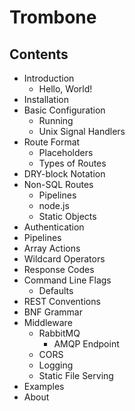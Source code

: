 Trombone
========

## Contents

- Introduction
    - Hello, World!
- Installation
- Basic Configuration
    - Running
    - Unix Signal Handlers
- Route Format
    - Placeholders
    - Types of Routes
- DRY-block Notation
- Non-SQL Routes
    - Pipelines
    - node.js
    - Static Objects
- Authentication
- Pipelines
- Array Actions 
- Wildcard Operators
- Response Codes
- Command Line Flags
    - Defaults
- REST Conventions
- BNF Grammar
- Middleware
    - RabbitMQ
        - AMQP Endpoint
    - CORS
    - Logging
    - Static File Serving
- Examples
- About


